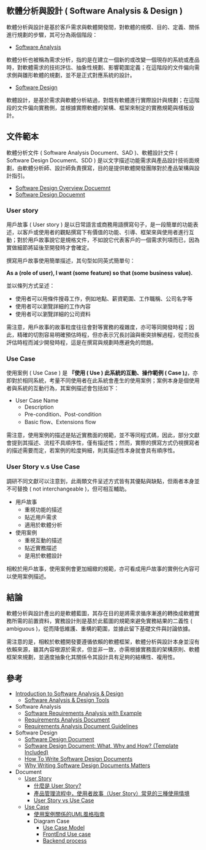 ## 軟體分析與設計 ( Software Analysis & Design )

軟體分析與設計是基於客戶需求與軟體開發間，對軟體的規模、目的、定義、關係進行規劃的步驟，其可分為兩個階段：

+ [Software Analysis](https://en.wikipedia.org/wiki/Requirements_analysis)

軟體分析也被稱為需求分析，指的是在建立一個新的或改變一個現存的系統或產品時，對軟體需求的技術評估、抽象性規劃、影響範圍定義；在這階段的文件偏向需求側與雛形軟體的規劃，並不是正式對應系統的設計。

+ [Software Design](https://en.wikipedia.org/wiki/Software_design)

軟體設計，是基於需求與軟體分析結過，對既有軟體進行實際設計與規劃；在這階段的文件偏向實務側，並根據實際軟體的架構、框架來制定的實務規範與樣板設計。

## 文件範本

軟體分析文件 ( Software Analysis Document、SAD )、軟體設計文件 ( Software Design Document、SDD ) 是以文字描述功能需求與產品設計技術面規劃，由軟體分析師、設計師負責撰寫，目的是提供軟體開發團隊對於產品架構與設計指引。

+ [Software Design Overview Docuemnt](./software_analysis_and_design_template_overview.md)
+ [Software Design Docuemnt](./software_analysis_and_design_template_ssd.md)

### User story

用戶故事 ( User story ) 是以日常語言或商務用語撰寫句子，是一段簡單的功能表述，以客戶或使用者的觀點撰寫下有價值的功能、引導、框架來與使用者進行互動；對於用戶故事說它是規格文件，不如說它代表客戶的一個需求列項而已，因為實做細節將延後至開發時才會確定。

撰寫用戶故事使用簡單描述，其句型如同英式簡單句：

**As a (role of user), I want (some feature) so that (some business value).**

並以條列方式呈述：

+ 使用者可以用條件搜尋工作，例如地點、薪資範圍、工作職稱、公司名字等
+ 使用者可以瀏覽詳細的工作內容
+ 使用者可以瀏覽詳細的公司資料

需注意，用戶故事的故事粒度往往會對等實務的複雜度，亦可等同開發時程；因此，精確的切割容易明確預估時程，但亦表示冗長討論與衝突排解過程，從而拉長評估時程而減少開發時程，這是在撰寫與規劃時應避免的問題。

### Use Case

使用案例 ( Use Case ) 是 **『使用 ( Use ) 此系統的互動、操作範例 ( Case )』**，亦即對於相同系統，考量不同使用者在此系統會產生的使用案例；案例本身是個使用者與系統的互動行為，其案例描述會包括如下：

+ User Case Name
    - Description
    - Pre-condition、Post-condition
    - Basic flow、Extensions flow

需注意，使用案例的描述是貼近實務面的規範，並不等同程式碼，因此，部分文獻會提到其描述、流程不具順序性，僅有描述性；然而，實際的撰寫方式仍視撰寫者的描述需要而定，若案例的粒度夠細，則其描述性本身就會具有順序性。

### User Story v.s Use Case

調研不同文獻可以注意到，此兩類文件呈述方式皆有其優點與缺點，但兩者本身並不可替換 ( not interchangeable )，但可相互輔助。

+ 用戶故事
    - 重視功能的描述
    - 貼近用戶需求
    - 適用於軟體分析
+ 使用案例
    - 重視互動的描述
    - 貼近實務描述
    - 是用於軟體設計

相較於用戶故事，使用案例會更加細緻的規範，亦可看成用戶故事的實例化內容可以使用案例描述。

## 結論

軟體分析與設計產出的是軟體藍圖，其存在目的是將需求循序漸進的轉換成軟體實務所需的前置資料，實務設計則是基於此藍圖的規範來避免實務結果的二義性 ( ambiguous )，從而降低維護、重構的範圍，並據此留下基礎文件與討論依據。

需注意的是，相較於軟體開發要遵循依賴的軟體框架，軟體分析與設計本身並沒有依賴來源，雖其內容根源於需求，但並非一致，亦需根據實務面的架構原則、軟體框架來規劃，並適度抽象化其關係令其設計具有足夠的結構性、複用性。

## 參考

+ [Introduction to Software Analysis & Design](http://info.ee.surrey.ac.uk/Teaching/Courses/ee2.sad/s01sad.pdf)
    - [Software Analysis & Design Tools](https://www.tutorialspoint.com/software_engineering/software_analysis_design_tools.htm)
+ Software Analysis
    - [Software Requirements Analysis with Example](https://www.guru99.com/learn-software-requirements-analysis-with-case-study.html)
    - [Requirements Analysis Document](https://www.cs.fsu.edu/~lacher/courses/COP3331/rad.html)
    - [Requirements Analysis Document Guidelines](http://faculty.washington.edu/jtenenbg/courses/360/w02/project/bruegge-rad.html)
+ Software Design
    - [Software Design Document](https://github.com/AdriaticOrg/sdd)
    - [Software Design Document: What, Why and How? (Template Included)](https://blog.bit.ai/software-design-document/)
    - [How To Write Software Design Documents](https://blog.tara.ai/software-design-documents/)
    - [Why Writing Software Design Documents Matters](https://www.toptal.com/freelance/why-design-documents-matter)
+ Document
    - [User Story](https://zh.wikipedia.org/wiki/%E7%94%A8%E6%88%B7%E6%95%85%E4%BA%8B)
        + [什麼是 User Story?](https://ihower.tw/blog/archives/2090)
        + [產品管理流程中，使用者故事（User Story）常見的三種使用情境](https://medium.com/3pm-lab/3-use-cases-for-writing-effective-user-stories-cd42625fef53)
        + [User Story vs Use Case](https://www.visual-paradigm.com/guide/agile-software-development/user-story-vs-use-case/)
    - [Use Case](https://zh.wikipedia.org/wiki/%E7%94%A8%E4%BE%8B)
        + [使用案例關係的UML風格指南](https://www.ithome.com.tw/node/53543)
        + Diagram Case
            - [Use Case Model](https://creately.com/diagram/example/grrj6nrf4)
            - [FrontEnd Use case](https://creately.com/diagram/example/hmx4epbn1)
            - [Backend process](https://creately.com/diagram/example/ijxxcsyz2)

